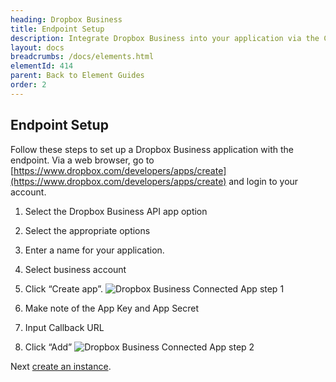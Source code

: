 ```yaml
---
heading: Dropbox Business
title: Endpoint Setup
description: Integrate Dropbox Business into your application via the Cloud Elements APIs.
layout: docs
breadcrumbs: /docs/elements.html
elementId: 414
parent: Back to Element Guides
order: 2
---
```

## Endpoint Setup

Follow these steps to set up a Dropbox Business application with the endpoint. Via a web browser, go to [https://www.dropbox.com/developers/apps/create](https://www.dropbox.com/developers/apps/create) and login to your account.

1. Select the Dropbox Business API app option

2. Select the appropriate options

3. Enter a name for your application.

4. Select business account

5. Click “Create app”.
![Dropbox Business Connected App step 1](http://cloud-elements.com/wp-content/uploads/2016/03/DropboxBusinessAPI1.png)

6. Make note of the App Key and App Secret

7. Input Callback URL

8. Click “Add”
![Dropbox Business Connected App step 2](http://cloud-elements.com/wp-content/uploads/2016/03/DropboxBusinessAPI2.png)

Next [create an instance](dropbox-business-create-instance.html).
